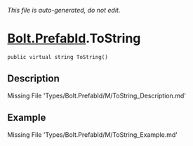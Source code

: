 *This file is auto-generated, do not edit.*

# [Bolt.PrefabId](Types/Bolt.PrefabId.md).ToString
`public virtual string ToString()`
## Description
Missing File 'Types/Bolt.PrefabId/M/ToString_Description.md'
## Example
Missing File 'Types/Bolt.PrefabId/M/ToString_Example.md'

